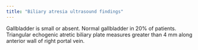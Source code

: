 ```yaml
---
title: "Biliary atresia ultrasound findings"
---
```

Gallbladder is small or absent. Normal gallbladder in 20% of patients. Triangular echogenic atretic biliary plate measures greater than 4 mm along anterior wall of right portal vein.


